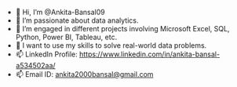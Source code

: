 - 👋 Hi, I’m @Ankita-Bansal09
- 👀 I’m passionate about data analytics. 
- 🌱 I’m engaged in different projects involving Microsoft Excel, SQL, Python, Power BI, Tableau, etc.
- 💞️ I want to use my skills to solve real-world data problems. 
- 📫 LinkedIn Profile: https://www.linkedin.com/in/ankita-bansal-a534502aa/
- 📫 Email ID: ankita2000bansal@gmail.com


<!---
Ankita-Bansal09/Ankita-Bansal09 is a ✨ special ✨ repository because its `README.md` (this file) appears on your GitHub profile.
You can click the Preview link to take a look at your changes.
--->
